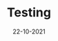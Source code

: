 ---
created: 18-10-2021
date: 22-10-2021
flux: true
folder: school
link: https://owlly-house.netlify.app/school/Testing
obsidianUIMode: preview
share: true
title: Testing
---